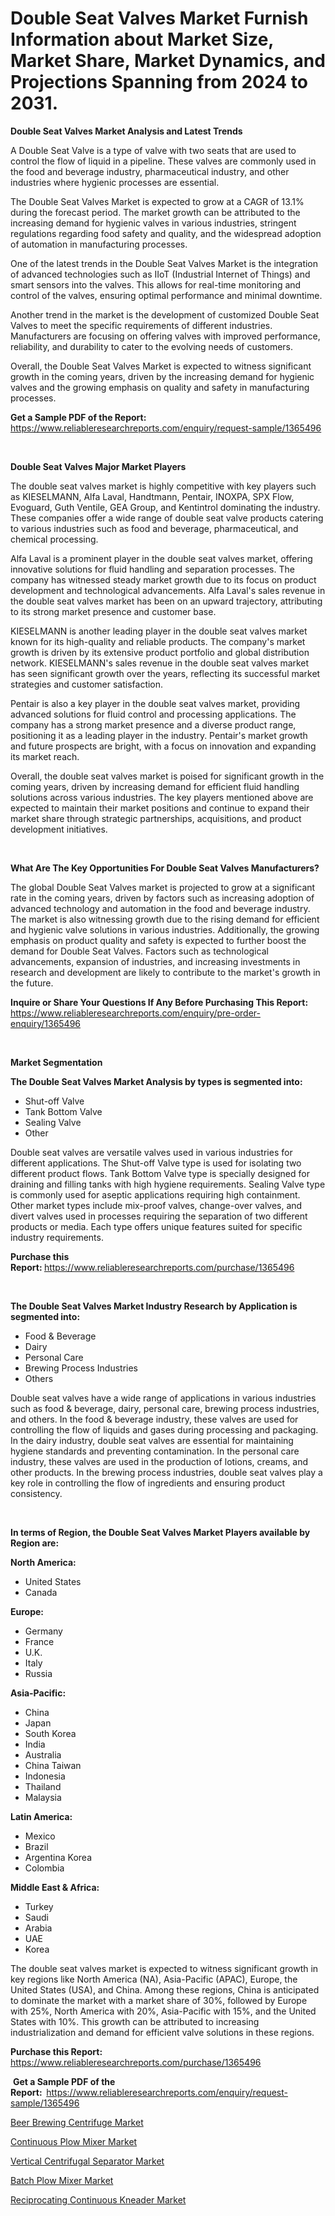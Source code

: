 <p><h1>Double Seat Valves Market Furnish Information about Market Size, Market Share, Market Dynamics, and Projections Spanning from 2024 to 2031.</h1></p><p><strong>Double Seat Valves Market Analysis and Latest Trends</strong></p>
<p><p>A Double Seat Valve is a type of valve with two seats that are used to control the flow of liquid in a pipeline. These valves are commonly used in the food and beverage industry, pharmaceutical industry, and other industries where hygienic processes are essential.</p><p>The Double Seat Valves Market is expected to grow at a CAGR of 13.1% during the forecast period. The market growth can be attributed to the increasing demand for hygienic valves in various industries, stringent regulations regarding food safety and quality, and the widespread adoption of automation in manufacturing processes.</p><p>One of the latest trends in the Double Seat Valves Market is the integration of advanced technologies such as IIoT (Industrial Internet of Things) and smart sensors into the valves. This allows for real-time monitoring and control of the valves, ensuring optimal performance and minimal downtime.</p><p>Another trend in the market is the development of customized Double Seat Valves to meet the specific requirements of different industries. Manufacturers are focusing on offering valves with improved performance, reliability, and durability to cater to the evolving needs of customers.</p><p>Overall, the Double Seat Valves Market is expected to witness significant growth in the coming years, driven by the increasing demand for hygienic valves and the growing emphasis on quality and safety in manufacturing processes.</p></p>
<p><strong>Get a Sample PDF of the Report:&nbsp;</strong> <a href="https://www.reliableresearchreports.com/enquiry/request-sample/1365496">https://www.reliableresearchreports.com/enquiry/request-sample/1365496</a></p>
<p>&nbsp;</p>
<p><strong>Double Seat Valves Major Market Players</strong></p>
<p><p>The double seat valves market is highly competitive with key players such as KIESELMANN, Alfa Laval, Handtmann, Pentair, INOXPA, SPX Flow, Evoguard, Guth Ventile, GEA Group, and Kentintrol dominating the industry. These companies offer a wide range of double seat valve products catering to various industries such as food and beverage, pharmaceutical, and chemical processing.</p><p>Alfa Laval is a prominent player in the double seat valves market, offering innovative solutions for fluid handling and separation processes. The company has witnessed steady market growth due to its focus on product development and technological advancements. Alfa Laval's sales revenue in the double seat valves market has been on an upward trajectory, attributing to its strong market presence and customer base.</p><p>KIESELMANN is another leading player in the double seat valves market known for its high-quality and reliable products. The company's market growth is driven by its extensive product portfolio and global distribution network. KIESELMANN's sales revenue in the double seat valves market has seen significant growth over the years, reflecting its successful market strategies and customer satisfaction.</p><p>Pentair is also a key player in the double seat valves market, providing advanced solutions for fluid control and processing applications. The company has a strong market presence and a diverse product range, positioning it as a leading player in the industry. Pentair's market growth and future prospects are bright, with a focus on innovation and expanding its market reach.</p><p>Overall, the double seat valves market is poised for significant growth in the coming years, driven by increasing demand for efficient fluid handling solutions across various industries. The key players mentioned above are expected to maintain their market positions and continue to expand their market share through strategic partnerships, acquisitions, and product development initiatives.</p></p>
<p>&nbsp;</p>
<p><strong>What Are The Key Opportunities For Double Seat Valves Manufacturers?</strong></p>
<p><p>The global Double Seat Valves market is projected to grow at a significant rate in the coming years, driven by factors such as increasing adoption of advanced technology and automation in the food and beverage industry. The market is also witnessing growth due to the rising demand for efficient and hygienic valve solutions in various industries. Additionally, the growing emphasis on product quality and safety is expected to further boost the demand for Double Seat Valves. Factors such as technological advancements, expansion of industries, and increasing investments in research and development are likely to contribute to the market's growth in the future.</p></p>
<p><strong>Inquire or Share Your Questions If Any Before Purchasing This Report:</strong> <a href="https://www.reliableresearchreports.com/enquiry/pre-order-enquiry/1365496">https://www.reliableresearchreports.com/enquiry/pre-order-enquiry/1365496</a></p>
<p>&nbsp;</p>
<p><strong>Market Segmentation</strong></p>
<p><strong>The Double Seat Valves Market Analysis by types is segmented into:</strong></p>
<p><ul><li>Shut-off Valve</li><li>Tank Bottom Valve</li><li>Sealing Valve</li><li>Other</li></ul></p>
<p><p>Double seat valves are versatile valves used in various industries for different applications. The Shut-off Valve type is used for isolating two different product flows. Tank Bottom Valve type is specially designed for draining and filling tanks with high hygiene requirements. Sealing Valve type is commonly used for aseptic applications requiring high containment. Other market types include mix-proof valves, change-over valves, and divert valves used in processes requiring the separation of two different products or media. Each type offers unique features suited for specific industry requirements.</p></p>
<p><strong>Purchase this Report:&nbsp;</strong><a href="https://www.reliableresearchreports.com/purchase/1365496">https://www.reliableresearchreports.com/purchase/1365496</a></p>
<p>&nbsp;</p>
<p><strong>The Double Seat Valves Market Industry Research by Application is segmented into:</strong></p>
<p><ul><li>Food & Beverage</li><li>Dairy</li><li>Personal Care</li><li>Brewing Process Industries</li><li>Others</li></ul></p>
<p><p>Double seat valves have a wide range of applications in various industries such as food & beverage, dairy, personal care, brewing process industries, and others. In the food & beverage industry, these valves are used for controlling the flow of liquids and gases during processing and packaging. In the dairy industry, double seat valves are essential for maintaining hygiene standards and preventing contamination. In the personal care industry, these valves are used in the production of lotions, creams, and other products. In the brewing process industries, double seat valves play a key role in controlling the flow of ingredients and ensuring product consistency.</p></p>
<p>&nbsp;</p>
<p><strong>In terms of Region, the Double Seat Valves Market Players available by Region are:</strong></p>
<p>
    <p> <strong> North America: </strong>
        <ul>
            <li>United States</li>
            <li>Canada</li>
        </ul>
        </p> 
    <p> <strong> Europe: </strong>
        <ul>
            <li>Germany</li>
            <li>France</li>
            <li>U.K.</li>
            <li>Italy</li>
            <li>Russia</li>
        </ul>
        </p> 
    <p> <strong> Asia-Pacific: </strong>
        <ul>
            <li>China</li>
            <li>Japan</li>
            <li>South Korea</li>
            <li>India</li>
            <li>Australia</li>
            <li>China Taiwan</li>
            <li>Indonesia</li>
            <li>Thailand</li>
            <li>Malaysia</li>
        </ul>
        </p> 
    <p> <strong> Latin America: </strong>
        <ul>
            <li>Mexico</li>
            <li>Brazil</li>
            <li>Argentina Korea</li>
            <li>Colombia</li>
        </ul>
        </p> 
    <p> <strong> Middle East & Africa: </strong>
        <ul>
            <li>Turkey</li>
            <li>Saudi</li>
            <li>Arabia</li>
            <li>UAE</li>
            <li>Korea</li>
        </ul>
    </p>
    </p>
<p><p>The double seat valves market is expected to witness significant growth in key regions like North America (NA), Asia-Pacific (APAC), Europe, the United States (USA), and China. Among these regions, China is anticipated to dominate the market with a market share of 30%, followed by Europe with 25%, North America with 20%, Asia-Pacific with 15%, and the United States with 10%. This growth can be attributed to increasing industrialization and demand for efficient valve solutions in these regions.</p></p>
<p><strong>Purchase this Report: </strong><a href="https://www.reliableresearchreports.com/purchase/1365496">https://www.reliableresearchreports.com/purchase/1365496</a></p>
<p>&nbsp;<strong>Get a Sample PDF of the Report:&nbsp;&nbsp;</strong><a href="https://www.reliableresearchreports.com/enquiry/request-sample/1365496">https://www.reliableresearchreports.com/enquiry/request-sample/1365496</a></p>
<p><strong></strong></p>
<p><p><a href="https://medium.com/@dougschmidt1982/beer-brewing-centrifuge-market-size-and-market-trends-complete-industry-overview-2024-to-2031-2b811836b938">Beer Brewing Centrifuge Market</a></p><p><a href="https://medium.com/@dougschmidt1982/continuous-plow-mixer-market-trends-forecast-and-competitive-analysis-to-2031-24cc59b0e06a">Continuous Plow Mixer Market</a></p><p><a href="https://medium.com/@dougschmidt1982/analyzing-vertical-centrifugal-separator-market-global-industry-perspective-and-forecast-2024-to-0d31b3cf421e">Vertical Centrifugal Separator Market</a></p><p><a href="https://medium.com/@dougschmidt1982/batch-plow-mixer-market-comprehensive-assessment-by-type-application-and-geography-ab5432744b6e">Batch Plow Mixer Market</a></p><p><a href="https://medium.com/@dougschmidt1982/reciprocating-continuous-kneader-market-the-key-to-successful-business-strategy-forecast-till-2031-f2d3deb4131b">Reciprocating Continuous Kneader Market</a></p></p>
